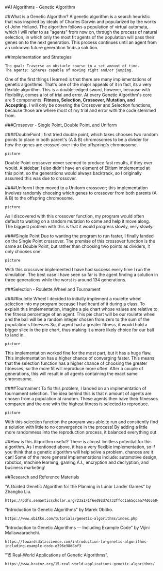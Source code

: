 #AI Algorithms - Genetic Algorithm

##What is a Genetic Algorithm?
A genetic algorithm is a search heuristic that was inspired by ideals of Charles Darwin and popularized by the works of John Holland. The algorithm follows a population of virtual automata, which I will refer to as "agents" from now on, through the process of natural selection, in which only the most fit agents of the population will pass their genes on to the next generation. This process continues until an agent from an unknown future generation finds a solution. 

##Implementation and Strategies

    The goal: Traverse an obstacle course in a set amount of time.
    The agents: Spheres capable of moving right and/or jumping.

One of the first things I learned is that there are many implementations of genetic algorithms. That's one of the major appeals of it in fact, its a very flexible algorithm. This is a double-edged sword, however, because with flexibility, comes a lot of trial and error. At every Genetic Algorithm's core are 5 components: **Fitness, Selection, Crossover, Mutation, and Accepting.** I will only be covering the Crossover and Selection functions, because those are where most of my trial and error with the code stemmed from.

###Crossover - Single Point, Double Point, and Uniform

####DoublePoint
I first tried double point, which takes chooses two random points to place in both parent's (A & B) chromosomes to be a divider for how the genes are crossed-over into the offspring's chromosome.

    picture

Double Point crossover never seemed to produce fast results, if they ever would. A sidebar, I also didn't have an element of Elitism implemented at this point, so the generations would always backtrack, so I originally assumed this was due to crossover. 

####Uniform
I then moved to a Uniform crossover; this implementation involves randomly choosing which genes to crossover from both parents (A & B) to the offspring chromosome.

    picture

As I discovered with this crossover function, my program would often default to waiting on a random mutation to come and help it move along. The biggest problem with this is that it would progress slowly, very slowly. 

####Single Point
Due to wanting the program to run faster, I finally landed on the Single Point crossover. The premise of this crossover function is the same as Double Point, but rather than choosing two points as dividers, it only chooses one.

    picture

With this crossover implemented I have had success every time I run the simulation. The best case I have seen so far is the agent finding a solution in three generations while the worst is around 134 generations.

###Selection - Roulette Wheel and Tournament

####Roulette Wheel
I decided to initially implement a roulette wheel selection into my program because I had heard of it during a class. To explain this implementation, imagine a pie chart whose values are relative to the fitness percentage of an agent. This pie chart will be our roulette wheel and the ball will be a random integer chosen from zero to the sum of the population's fitnesses.So, if agent had a greater fitness, it would hold a bigger slice in the pie chart, thus making it a more likely choice for our ball to land in.

    picture

This implementation worked fine for the most part, but it has a huge flaw. This implementation has a higher chance of converging faster. This means that the selection function has a higher chance of choosing the greater fitnesses, so the more fit will reproduce more often. After a couple of generations, this will result in all agents containing the exact same chromosome.

####Tournament
To fix this problem, I landed on an implementation of tournament selection. The idea behind this is that n amount of agents are chosen from a population at random. These agents then have their fitnesses compared and the one with the highest fitness is selected to reproduce.

    picture

With this selection function the program was able to run and consitently find a solution with little to no convergence in the process! By adding a little more randomness into the reproduction process, it balanced everything out.

##How is this Algorithm useful?
There is almost limitless potential for this algorithm. As I mentioned above, it has a very flexible implementation, so if you think that a genetic algorithm will help solve a problem, chances are it can! Some of the more general implementations include: automotive design, robotics, machine learning, gaming A.I., encryption and decryption, and business marketing!

##Research and Reference Materials

"A Guided Genetic Algorithm for the Planning in Lunar Lander Games" by Zhangbo Liu.

    https://pdfs.semanticscholar.org/23a1/1f6ed92d7d732ffcc1a65ccaa74d65604385.pdf

"Introduction to Genetic Algorithms" by Marek Obitko.

    https://www.obitko.com/tutorials/genetic-algorithms/index.php

"Introduction to Genetic Algorithms — Including Example Code" by Vijini Mallawaarachchi.

    https://towardsdatascience.com/introduction-to-genetic-algorithms-including-example-code-e396e98d8bf3

"15 Real-World Applications of Genetic Algorithms".

    https://www.brainz.org/15-real-world-applications-genetic-algorithms/
